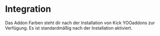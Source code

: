 # Integration

Das Addon Farben steht dir nach der Installation von Kick YOOaddons zur Verfügung. Es ist standardmäßig nach der Installation aktiviert.

